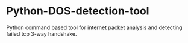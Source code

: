 # Python-DOS-detection-tool
Python command based tool for internet packet analysis and detecting failed tcp 3-way handshake.


